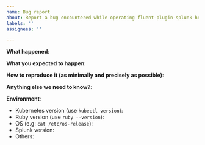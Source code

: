 ```yaml
---
name: Bug report
about: Report a bug encountered while operating fluent-plugin-splunk-hec
labels: ''
assignees: ''

---
```


<!-- Please use this template while reporting a bug and provide as much info as possible. Not doing so may result in your bug not being addressed in a timely manner. Thanks!

Please do not report security vulnerabilities with public GitHub issue reports. Please report security issues here: https://www.splunk.com/goto/report_vulnerabilities_prodsec
-->


**What happened**:

**What you expected to happen**:

**How to reproduce it (as minimally and precisely as possible)**:

**Anything else we need to know?**:

**Environment**:
- Kubernetes version (use `kubectl version`):
- Ruby version (use `ruby --version`):
- OS (e.g: `cat /etc/os-release`):
- Splunk version:
- Others:
